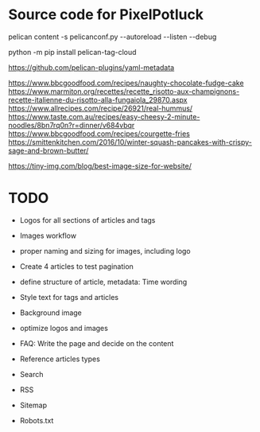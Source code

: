 # Source code for PixelPotluck

pelican content -s pelicanconf.py --autoreload --listen --debug

python -m pip install pelican-tag-cloud


https://github.com/pelican-plugins/yaml-metadata

https://www.bbcgoodfood.com/recipes/naughty-chocolate-fudge-cake
https://www.marmiton.org/recettes/recette_risotto-aux-champignons-recette-italienne-du-risotto-alla-fungaiola_29870.aspx
https://www.allrecipes.com/recipe/26921/real-hummus/
https://www.taste.com.au/recipes/easy-cheesy-2-minute-noodles/8bn7rq0n?r=dinner/v684vbqr
https://www.bbcgoodfood.com/recipes/courgette-fries
https://smittenkitchen.com/2016/10/winter-squash-pancakes-with-crispy-sage-and-brown-butter/

https://tiny-img.com/blog/best-image-size-for-website/

# TODO

- Logos for all sections of articles and tags
- Images workflow
- proper naming and sizing for images, including logo
- Create 4 articles to test pagination
- define structure of article, metadata: Time wording
- Style text for tags and articles
- Background image
- optimize logos and images


- FAQ: Write the page and decide on the content


- Reference articles types
- Search
- RSS
- Sitemap
- Robots.txt
